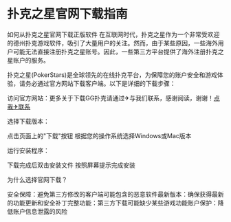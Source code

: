 # 扑克之星官网下载指南
如何从扑克之星官网下载正版软件
在互联网时代，扑克之星作为一个非常受欢迎的德州扑克游戏软件，吸引了大量用户的关注。然而，由于某些原因，一些海外用户可能无法直接注册扑克之星账号。因此，一些第三方平台提供了海外注册扑克之星账户的服务。

扑克之星(PokerStars)是全球领先的在线扑克平台，为保障您的账户安全和游戏体验，请务必通过官方网站下载客户端。以下是详细的下载步骤：

​访问官方网站​：更多关于下载GG扑克请通过✈与我们联系，感谢阅读，谢谢！[点我✈联系](http://ggpk100.com)

​选择下载版本​：

点击页面上的"下载"按钮
根据您的操作系统选择Windows或Mac版本


​运行安装程序​：

下载完成后双击安装文件
按照屏幕提示完成安装

为什么选择官网下载？

​安全保障​：避免第三方修改的客户端可能包含的恶意软件
​最新版本​：确保获得最新的功能更新和安全补丁
​完整功能​：第三方下载可能缺少某些游戏功能
​账户保护​：降低账户信息泄露的风险

